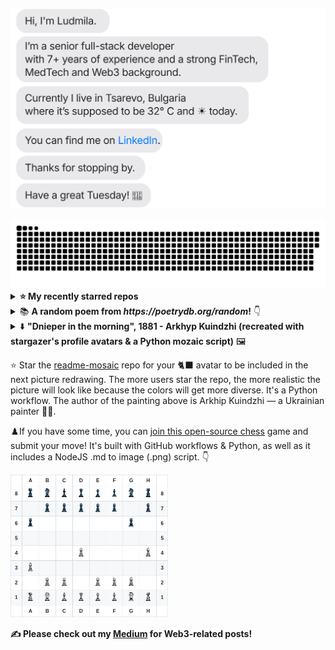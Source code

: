 [![](https://raw.githubusercontent.com/milaabl/milaabl/main/chat.svg)](https://www.linkedin.com/in/ludmila-a-dev/)

<!-- https://github.com/milaabl/milaabl/assets/86361434/c35b0e6f-acf0-435e-920d-b90faa4788ad -->

<img alt="Snake eating my contributions for breakfast🧉" src="https://raw.githubusercontent.com/milaabl/milaabl-readme/preview/github-contribution-grid-snake.svg" />

<details>
<summary>
  <strong>⭐ My recently starred repos </strong>
</summary>
  
<!-- Starred repos start -->
| Name | Url | Stars | Description |
| --- | --- |  --- |  --- |
| the-coder-o/a-bd.me|https://github.com/the-coder-o/a-bd.me|8|My personal website made with Next.js 14 (App Router). Features blog posts, gear list, dark theme and more. Tailwind CSS,  Radix, Framer Motion, and Vercel.|
| Xunzhuo/Xunzhuo|https://github.com/Xunzhuo/Xunzhuo|35|About me|
| zcaceres/interview-prep|https://github.com/zcaceres/interview-prep|1|algos, data structures etc.|
| zcaceres/snoop|https://github.com/zcaceres/snoop|3|Like grep or ack... for the DOM|
| zcaceres/zcaceres|https://github.com/zcaceres/zcaceres|2|Super secret Github profile README thing|
| zcaceres/dotfiles|https://github.com/zcaceres/dotfiles|2|System setup w/dotfiles, tools, and apps automated with Ansible. Forever a WIP.|
| glitch-txs/walletconnect-cafe|https://github.com/glitch-txs/walletconnect-cafe|2|Ethereum-provider implementation with Cafe (global state manager)|
| glitch-txs/metamask-csp-firefox|https://github.com/glitch-txs/metamask-csp-firefox|4|MetaMask is blocked by Firefox when using CSP|
| glitch-txs/next-auth|https://github.com/glitch-txs/next-auth|1|Authentication for the Web.|
| michaelsbradleyjr/nim-notcurses|https://github.com/michaelsbradleyjr/nim-notcurses|29|Nim wrapper for Notcurses: blingful TUIs and character graphics|
| arianXdev/hardhat-jest|https://github.com/arianXdev/hardhat-jest|9|A Hardhat plugin that allows you to use Jest easily!|
| przemek890/Gender_prediction|https://github.com/przemek890/Gender_prediction|4|An application that utilizes camera input to predict a person's gender using a convolutional layer in PyTorch.|
| pieralukasz/pixel-recruitment-task|https://github.com/pieralukasz/pixel-recruitment-task|1|Zadanie rekrutacyjne Pixel Technology|
| SaraRasoulian/oop-solid-patterns|https://github.com/SaraRasoulian/oop-solid-patterns|15|💎  An educational repository for OOP, SOLID and Design Patterns|
| BogdanMFometescu/resume-builder|https://github.com/BogdanMFometescu/resume-builder|12|Django-based web application that allows users to create, update, and export professional resumes.|
| 0xMimir/Advance-CNN-LSTM-Model-for-Cryptocurrency-Forecasting|https://github.com/0xMimir/Advance-CNN-LSTM-Model-for-Cryptocurrency-Forecasting|8|CNN LSTM model used for predicting cryptocurrencies|
| b-hristov/b-hristov|https://github.com/b-hristov/b-hristov|1||
| CloverGit/CloverGit|https://github.com/CloverGit/CloverGit|7||
| TatevKaren/TatevKaren-data-science-portfolio|https://github.com/TatevKaren/TatevKaren-data-science-portfolio|58|Data Science Portfolio of Tatev Karen Aslanyan including Case Studies and Research Projects that I have completed that solve business problems or introduce new products. Case Study papers, codes, and additional resources are all included.|
| PiotrRut/elonmusk-twitter-notifier|https://github.com/PiotrRut/elonmusk-twitter-notifier|62|AI driven e-mail notifier for tweets mentioning stock from Elon Musk 📈|
| Vendicated/Vencord|https://github.com/Vendicated/Vencord|7880|The cutest Discord client mod|
| yeoman/yo|https://github.com/yeoman/yo|3813|CLI tool for running Yeoman generators|
| matter-labs/zksync-era|https://github.com/matter-labs/zksync-era|3077|zkSync era|
| 0age/create2crunch|https://github.com/0age/create2crunch|454|A Rust program for finding salts that create gas-efficient Ethereum addresses via CREATE2.|
| joshstevens19/ethereum-multicall|https://github.com/joshstevens19/ethereum-multicall|348|Ability to call many ethereum constant function calls in 1 JSONRPC request|
| threshold-network/token-dashboard|https://github.com/threshold-network/token-dashboard|22||
| LimeChain/mongoose-immutable-plugin|https://github.com/LimeChain/mongoose-immutable-plugin|2|Mongoose plugin guarding fields from modifications|
| ankitects/anki|https://github.com/ankitects/anki|17845|Anki's shared backend and web components, and the Qt frontend|
| lightningnetwork/lnd|https://github.com/lightningnetwork/lnd|7567|Lightning Network Daemon ⚡️|
| CoNarrative/mongo-immutable|https://github.com/CoNarrative/mongo-immutable|10|Immutable MongoDB.|

<!-- Starred repos end -->

</details>

<details>
  <summary>📚 <strong>A random poem from <em>https://poetrydb.org/random</em>!</strong> 👇 </summary>

<!-- Start poem -->
# 💮 Guinevere by *Lord Alfred Tennyson*

<p>
    Queen Guinevere had fled the court, and sat<br/>There in the holy house at Almesbury<br/>Weeping, none with her save a little maid,<br/>A novice: one low light betwixt them burned<br/>Blurred by the creeping mist, for all abroad,<br/>Beneath a moon unseen albeit at full,<br/>The white mist, like a face-cloth to the face,<br/>Clung to the dead earth, and the land was still.<br/><br/>For hither had she fled, her cause of flight<br/>Sir Modred; he that like a subtle beast<br/>Lay couchant with his eyes upon the throne,<br/>Ready to spring, waiting a chance: for this<br/>He chilled the popular praises of the King<br/>With silent smiles of slow disparagement;<br/>And tampered with the Lords of the White Horse,<br/>Heathen, the brood by Hengist left; and sought<br/>To make disruption in the Table Round<br/>Of Arthur, and to splinter it into feuds<br/>Serving his traitorous end; and all his aims<br/>Were sharpened by strong hate for Lancelot.<br/><br/>For thus it chanced one morn when all the court,<br/>Green-suited, but with plumes that mocked the may,<br/>Had been, their wont, a-maying and returned,<br/>That Modred still in green, all ear and eye,<br/>Climbed to the high top of the garden-wall<br/>To spy some secret scandal if he might,<br/>And saw the Queen who sat betwixt her best<br/>Enid, and lissome Vivien, of her court<br/>The wiliest and the worst; and more than this<br/>He saw not, for Sir Lancelot passing by<br/>Spied where he couched, and as the gardener's hand<br/>Picks from the colewort a green caterpillar,<br/>So from the high wall and the flowering grove<br/>Of grasses Lancelot plucked him by the heel,<br/>And cast him as a worm upon the way;<br/>But when he knew the Prince though marred with dust,<br/>He, reverencing king's blood in a bad man,<br/>Made such excuses as he might, and these<br/>Full knightly without scorn; for in those days<br/>No knight of Arthur's noblest dealt in scorn;<br/>But, if a man were halt or hunched, in him<br/>By those whom God had made full-limbed and tall,<br/>Scorn was allowed as part of his defect,<br/>And he was answered softly by the King<br/>And all his Table. So Sir Lancelot holp<br/>To raise the Prince, who rising twice or thrice<br/>Full sharply smote his knees, and smiled, and went:<br/>But, ever after, the small violence done<br/>Rankled in him and ruffled all his heart,<br/>As the sharp wind that ruffles all day long<br/>A little bitter pool about a stone<br/>On the bare coast.<br/><br/>But when Sir Lancelot told<br/>This matter to the Queen, at first she laughed<br/>Lightly, to think of Modred's dusty fall,<br/>Then shuddered, as the village wife who cries<br/>`I shudder, some one steps across my grave;'<br/>Then laughed again, but faintlier, for indeed<br/>She half-foresaw that he, the subtle beast,<br/>Would track her guilt until he found, and hers<br/>Would be for evermore a name of scorn.<br/>Henceforward rarely could she front in hall,<br/>Or elsewhere, Modred's narrow foxy face,<br/>Heart-hiding smile, and gray persistent eye:<br/>Henceforward too, the Powers that tend the soul,<br/>To help it from the death that cannot die,<br/>And save it even in extremes, began<br/>To vex and plague her. Many a time for hours,<br/>Beside the placid breathings of the King,<br/>In the dead night, grim faces came and went<br/>Before her, or a vague spiritual fear--<br/>Like to some doubtful noise of creaking doors,<br/>Heard by the watcher in a haunted house,<br/>That keeps the rust of murder on the walls--<br/>Held her awake: or if she slept, she dreamed<br/>An awful dream; for then she seemed to stand<br/>On some vast plain before a setting sun,<br/>And from the sun there swiftly made at her<br/>A ghastly something, and its shadow flew<br/>Before it, till it touched her, and she turned--<br/>When lo! her own, that broadening from her feet,<br/>And blackening, swallowed all the land, and in it<br/>Far cities burnt, and with a cry she woke.<br/>And all this trouble did not pass but grew;<br/>Till even the clear face of the guileless King,<br/>And trustful courtesies of household life,<br/>Became her bane; and at the last she said,<br/>`O Lancelot, get thee hence to thine own land,<br/>For if thou tarry we shall meet again,<br/>And if we meet again, some evil chance<br/>Will make the smouldering scandal break and blaze<br/>Before the people, and our lord the King.'<br/>And Lancelot ever promised, but remained,<br/>And still they met and met. Again she said,<br/>`O Lancelot, if thou love me get thee hence.'<br/>And then they were agreed upon a night<br/>(When the good King should not be there) to meet<br/>And part for ever. Vivien, lurking, heard.<br/>She told Sir Modred. Passion-pale they met<br/>And greeted. Hands in hands, and eye to eye,<br/>Low on the border of her couch they sat<br/>Stammering and staring. It was their last hour,<br/>A madness of farewells. And Modred brought<br/>His creatures to the basement of the tower<br/>For testimony; and crying with full voice<br/>`Traitor, come out, ye are trapt at last,' aroused<br/>Lancelot, who rushing outward lionlike<br/>Leapt on him, and hurled him headlong, and he fell<br/>Stunned, and his creatures took and bare him off,<br/>And all was still: then she, `The end is come,<br/>And I am shamed for ever;' and he said,<br/>`Mine be the shame; mine was the sin: but rise,<br/>And fly to my strong castle overseas:<br/>There will I hide thee, till my life shall end,<br/>There hold thee with my life against the world.'<br/>She answered, `Lancelot, wilt thou hold me so?<br/>Nay, friend, for we have taken our farewells.<br/>Would God that thou couldst hide me from myself!<br/>Mine is the shame, for I was wife, and thou<br/>Unwedded: yet rise now, and let us fly,<br/>For I will draw me into sanctuary,<br/>And bide my doom.' So Lancelot got her horse,<br/>Set her thereon, and mounted on his own,<br/>And then they rode to the divided way,<br/>There kissed, and parted weeping: for he past,<br/>Love-loyal to the least wish of the Queen,<br/>Back to his land; but she to Almesbury<br/>Fled all night long by glimmering waste and weald,<br/>And heard the Spirits of the waste and weald<br/>Moan as she fled, or thought she heard them moan:<br/>And in herself she moaned `Too late, too late!'<br/>Till in the cold wind that foreruns the morn,<br/>A blot in heaven, the Raven, flying high,<br/>Croaked, and she thought, `He spies a field of death;<br/>For now the Heathen of the Northern Sea,<br/>Lured by the crimes and frailties of the court,<br/>Begin to slay the folk, and spoil the land.'<br/><br/>And when she came to Almesbury she spake<br/>There to the nuns, and said, `Mine enemies<br/>Pursue me, but, O peaceful Sisterhood,<br/>Receive, and yield me sanctuary, nor ask<br/>Her name to whom ye yield it, till her time<br/>To tell you:' and her beauty, grace and power,<br/>Wrought as a charm upon them, and they spared<br/>To ask it.<br/><br/>So the stately Queen abode<br/>For many a week, unknown, among the nuns;<br/>Nor with them mixed, nor told her name, nor sought,<br/>Wrapt in her grief, for housel or for shrift,<br/>But communed only with the little maid,<br/>Who pleased her with a babbling heedlessness<br/>Which often lured her from herself; but now,<br/>This night, a rumour wildly blown about<br/>Came, that Sir Modred had usurped the realm,<br/>And leagued him with the heathen, while the King<br/>Was waging war on Lancelot: then she thought,<br/>`With what a hate the people and the King<br/>Must hate me,' and bowed down upon her hands<br/>Silent, until the little maid, who brooked<br/>No silence, brake it, uttering, `Late! so late!<br/>What hour, I wonder, now?' and when she drew<br/>No answer, by and by began to hum<br/>An air the nuns had taught her; `Late, so late!'<br/>Which when she heard, the Queen looked up, and said,<br/>`O maiden, if indeed ye list to sing,<br/>Sing, and unbind my heart that I may weep.'<br/>Whereat full willingly sang the little maid.<br/><br/>`Late, late, so late! and dark the night and chill!<br/>Late, late, so late! but we can enter still.<br/>Too late, too late! ye cannot enter now.<br/><br/>`No light had we: for that we do repent;<br/>And learning this, the bridegroom will relent.<br/>Too late, too late! ye cannot enter now.<br/><br/>`No light: so late! and dark and chill the night!<br/>O let us in, that we may find the light!<br/>Too late, too late: ye cannot enter now.<br/><br/>`Have we not heard the bridegroom is so sweet?<br/>O let us in, though late, to kiss his feet!<br/>No, no, too late! ye cannot enter now.'<br/><br/>So sang the novice, while full passionately,<br/>Her head upon her hands, remembering<br/>Her thought when first she came, wept the sad Queen.<br/>Then said the little novice prattling to her,<br/>`O pray you, noble lady, weep no more;<br/>But let my words, the words of one so small,<br/>Who knowing nothing knows but to obey,<br/>And if I do not there is penance given--<br/>Comfort your sorrows; for they do not flow<br/>From evil done; right sure am I of that,<br/>Who see your tender grace and stateliness.<br/>But weigh your sorrows with our lord the King's,<br/>And weighing find them less; for gone is he<br/>To wage grim war against Sir Lancelot there,<br/>Round that strong castle where he holds the Queen;<br/>And Modred whom he left in charge of all,<br/>The traitor--Ah sweet lady, the King's grief<br/>For his own self, and his own Queen, and realm,<br/>Must needs be thrice as great as any of ours.<br/>For me, I thank the saints, I am not great.<br/>For if there ever come a grief to me<br/>I cry my cry in silence, and have done.<br/>None knows it, and my tears have brought me good:<br/>But even were the griefs of little ones<br/>As great as those of great ones, yet this grief<br/>Is added to the griefs the great must bear,<br/>That howsoever much they may desire<br/>Silence, they cannot weep behind a cloud:<br/>As even here they talk at Almesbury<br/>About the good King and his wicked Queen,<br/>And were I such a King with such a Queen,<br/>Well might I wish to veil her wickedness,<br/>But were I such a King, it could not be.'<br/><br/>Then to her own sad heart muttered the Queen,<br/>`Will the child kill me with her innocent talk?'<br/>But openly she answered, `Must not I,<br/>If this false traitor have displaced his lord,<br/>Grieve with the common grief of all the realm?'<br/><br/>`Yea,' said the maid, `this is all woman's grief,<br/>That SHE is woman, whose disloyal life<br/>Hath wrought confusion in the Table Round<br/>Which good King Arthur founded, years ago,<br/>With signs and miracles and wonders, there<br/>At Camelot, ere the coming of the Queen.'<br/><br/>Then thought the Queen within herself again,<br/>`Will the child kill me with her foolish prate?'<br/>But openly she spake and said to her,<br/>`O little maid, shut in by nunnery walls,<br/>What canst thou know of Kings and Tables Round,<br/>Or what of signs and wonders, but the signs<br/>And simple miracles of thy nunnery?'<br/><br/>To whom the little novice garrulously,<br/>`Yea, but I know: the land was full of signs<br/>And wonders ere the coming of the Queen.<br/>So said my father, and himself was knight<br/>Of the great Table--at the founding of it;<br/>And rode thereto from Lyonnesse, and he said<br/>That as he rode, an hour or maybe twain<br/>After the sunset, down the coast, he heard<br/>Strange music, and he paused, and turning--there,<br/>All down the lonely coast of Lyonnesse,<br/>Each with a beacon-star upon his head,<br/>And with a wild sea-light about his feet,<br/>He saw them--headland after headland flame<br/>Far on into the rich heart of the west:<br/>And in the light the white mermaiden swam,<br/>And strong man-breasted things stood from the sea,<br/>And sent a deep sea-voice through all the land,<br/>To which the little elves of chasm and cleft<br/>Made answer, sounding like a distant horn.<br/>So said my father--yea, and furthermore,<br/>Next morning, while he past the dim-lit woods,<br/>Himself beheld three spirits mad with joy<br/>Come dashing down on a tall wayside flower,<br/>That shook beneath them, as the thistle shakes<br/>When three gray linnets wrangle for the seed:<br/>And still at evenings on before his horse<br/>The flickering fairy-circle wheeled and broke<br/>Flying, and linked again, and wheeled and broke<br/>Flying, for all the land was full of life.<br/>And when at last he came to Camelot,<br/>A wreath of airy dancers hand-in-hand<br/>Swung round the lighted lantern of the hall;<br/>And in the hall itself was such a feast<br/>As never man had dreamed; for every knight<br/>Had whatsoever meat he longed for served<br/>By hands unseen; and even as he said<br/>Down in the cellars merry bloated things<br/>Shouldered the spigot, straddling on the butts<br/>While the wine ran: so glad were spirits and men<br/>Before the coming of the sinful Queen.'<br/><br/>Then spake the Queen and somewhat bitterly,<br/>`Were they so glad? ill prophets were they all,<br/>Spirits and men: could none of them foresee,<br/>Not even thy wise father with his signs<br/>And wonders, what has fallen upon the realm?'<br/><br/>To whom the novice garrulously again,<br/>`Yea, one, a bard; of whom my father said,<br/>Full many a noble war-song had he sung,<br/>Even in the presence of an enemy's fleet,<br/>Between the steep cliff and the coming wave;<br/>And many a mystic lay of life and death<br/>Had chanted on the smoky mountain-tops,<br/>When round him bent the spirits of the hills<br/>With all their dewy hair blown back like flame:<br/>So said my father--and that night the bard<br/>Sang Arthur's glorious wars, and sang the King<br/>As wellnigh more than man, and railed at those<br/>Who called him the false son of Gorlos:<br/>For there was no man knew from whence he came;<br/>But after tempest, when the long wave broke<br/>All down the thundering shores of Bude and Bos,<br/>There came a day as still as heaven, and then<br/>They found a naked child upon the sands<br/>Of dark Tintagil by the Cornish sea;<br/>And that was Arthur; and they fostered him<br/>Till he by miracle was approven King:<br/>And that his grave should be a mystery<br/>From all men, like his birth; and could he find<br/>A woman in her womanhood as great<br/>As he was in his manhood, then, he sang,<br/>The twain together well might change the world.<br/>But even in the middle of his song<br/>He faltered, and his hand fell from the harp,<br/>And pale he turned, and reeled, and would have fallen,<br/>But that they stayed him up; nor would he tell<br/>His vision; but what doubt that he foresaw<br/>This evil work of Lancelot and the Queen?'<br/><br/>Then thought the Queen, `Lo! they have set her on,<br/>Our simple-seeming Abbess and her nuns,<br/>To play upon me,' and bowed her head nor spake.<br/>Whereat the novice crying, with clasped hands,<br/>Shame on her own garrulity garrulously,<br/>Said the good nuns would check her gadding tongue<br/>Full often, `and, sweet lady, if I seem<br/>To vex an ear too sad to listen to me,<br/>Unmannerly, with prattling and the tales<br/>Which my good father told me, check me too<br/>Nor let me shame my father's memory, one<br/>Of noblest manners, though himself would say<br/>Sir Lancelot had the noblest; and he died,<br/>Killed in a tilt, come next, five summers back,<br/>And left me; but of others who remain,<br/>And of the two first-famed for courtesy--<br/>And pray you check me if I ask amiss-<br/>But pray you, which had noblest, while you moved<br/>Among them, Lancelot or our lord the King?'<br/><br/>Then the pale Queen looked up and answered her,<br/>`Sir Lancelot, as became a noble knight,<br/>Was gracious to all ladies, and the same<br/>In open battle or the tilting-field<br/>Forbore his own advantage, and the King<br/>In open battle or the tilting-field<br/>Forbore his own advantage, and these two<br/>Were the most nobly-mannered men of all;<br/>For manners are not idle, but the fruit<br/>Of loyal nature, and of noble mind.'<br/><br/>`Yea,' said the maid, `be manners such fair fruit?'<br/>Then Lancelot's needs must be a thousand-fold<br/>Less noble, being, as all rumour runs,<br/>The most disloyal friend in all the world.'<br/><br/>To which a mournful answer made the Queen:<br/>`O closed about by narrowing nunnery-walls,<br/>What knowest thou of the world, and all its lights<br/>And shadows, all the wealth and all the woe?<br/>If ever Lancelot, that most noble knight,<br/>Were for one hour less noble than himself,<br/>Pray for him that he scape the doom of fire,<br/>And weep for her that drew him to his doom.'<br/><br/>`Yea,' said the little novice, `I pray for both;<br/>But I should all as soon believe that his,<br/>Sir Lancelot's, were as noble as the King's,<br/>As I could think, sweet lady, yours would be<br/>Such as they are, were you the sinful Queen.'<br/><br/>So she, like many another babbler, hurt<br/>Whom she would soothe, and harmed where she would heal;<br/>For here a sudden flush of wrathful heat<br/>Fired all the pale face of the Queen, who cried,<br/>`Such as thou art be never maiden more<br/>For ever! thou their tool, set on to plague<br/>And play upon, and harry me, petty spy<br/>And traitress.' When that storm of anger brake<br/>From Guinevere, aghast the maiden rose,<br/>White as her veil, and stood before the Queen<br/>As tremulously as foam upon the beach<br/>Stands in a wind, ready to break and fly,<br/>And when the Queen had added `Get thee hence,'<br/>Fled frighted. Then that other left alone<br/>Sighed, and began to gather heart again,<br/>Saying in herself, `The simple, fearful child<br/>Meant nothing, but my own too-fearful guilt,<br/>Simpler than any child, betrays itself.<br/>But help me, heaven, for surely I repent.<br/>For what is true repentance but in thought--<br/>Not even in inmost thought to think again<br/>The sins that made the past so pleasant to us:<br/>And I have sworn never to see him more,<br/>To see him more.'<br/><br/>And even in saying this,<br/>Her memory from old habit of the mind<br/>Went slipping back upon the golden days<br/>In which she saw him first, when Lancelot came,<br/>Reputed the best knight and goodliest man,<br/>Ambassador, to lead her to his lord<br/>Arthur, and led her forth, and far ahead<br/>Of his and her retinue moving, they,<br/>Rapt in sweet talk or lively, all on love<br/>And sport and tilts and pleasure, (for the time<br/>Was maytime, and as yet no sin was dreamed,)<br/>Rode under groves that looked a paradise<br/>Of blossom, over sheets of hyacinth<br/>That seemed the heavens upbreaking through the earth,<br/>And on from hill to hill, and every day<br/>Beheld at noon in some delicious dale<br/>The silk pavilions of King Arthur raised<br/>For brief repast or afternoon repose<br/>By couriers gone before; and on again,<br/>Till yet once more ere set of sun they saw<br/>The Dragon of the great Pendragonship,<br/>That crowned the state pavilion of the King,<br/>Blaze by the rushing brook or silent well.<br/><br/>But when the Queen immersed in such a trance,<br/>And moving through the past unconsciously,<br/>Came to that point where first she saw the King<br/>Ride toward her from the city, sighed to find<br/>Her journey done, glanced at him, thought him cold,<br/>High, self-contained, and passionless, not like him,<br/>`Not like my Lancelot'--while she brooded thus<br/>And grew half-guilty in her thoughts again,<br/>There rode an armd warrior to the doors.<br/>A murmuring whisper through the nunnery ran,<br/>Then on a sudden a cry, `The King.' She sat<br/>Stiff-stricken, listening; but when armd feet<br/>Through the long gallery from the outer doors<br/>Rang coming, prone from off her seat she fell,<br/>And grovelled with her face against the floor:<br/>There with her milkwhite arms and shadowy hair<br/>She made her face a darkness from the King:<br/>And in the darkness heard his armd feet<br/>Pause by her; then came silence, then a voice,<br/>Monotonous and hollow like a Ghost's<br/>Denouncing judgment, but though changed, the King's:<br/><br/>`Liest thou here so low, the child of one<br/>I honoured, happy, dead before thy shame?<br/>Well is it that no child is born of thee.<br/>The children born of thee are sword and fire,<br/>Red ruin, and the breaking up of laws,<br/>The craft of kindred and the Godless hosts<br/>Of heathen swarming o'er the Northern Sea;<br/>Whom I, while yet Sir Lancelot, my right arm,<br/>The mightiest of my knights, abode with me,<br/>Have everywhere about this land of Christ<br/>In twelve great battles ruining overthrown.<br/>And knowest thou now from whence I come--from him<br/>From waging bitter war with him: and he,<br/>That did not shun to smite me in worse way,<br/>Had yet that grace of courtesy in him left,<br/>He spared to lift his hand against the King<br/>Who made him knight: but many a knight was slain;<br/>And many more, and all his kith and kin<br/>Clave to him, and abode in his own land.<br/>And many more when Modred raised revolt,<br/>Forgetful of their troth and fealty, clave<br/>To Modred, and a remnant stays with me.<br/>And of this remnant will I leave a part,<br/>True men who love me still, for whom I live,<br/>To guard thee in the wild hour coming on,<br/>Lest but a hair of this low head be harmed.<br/>Fear not: thou shalt be guarded till my death.<br/>Howbeit I know, if ancient prophecies<br/>Have erred not, that I march to meet my doom.<br/>Thou hast not made my life so sweet to me,<br/>That I the King should greatly care to live;<br/>For thou hast spoilt the purpose of my life.<br/>Bear with me for the last time while I show,<br/>Even for thy sake, the sin which thou hast sinned.<br/>For when the Roman left us, and their law<br/>Relaxed its hold upon us, and the ways<br/>Were filled with rapine, here and there a deed<br/>Of prowess done redressed a random wrong.<br/>But I was first of all the kings who drew<br/>The knighthood-errant of this realm and all<br/>The realms together under me, their Head,<br/>In that fair Order of my Table Round,<br/>A glorious company, the flower of men,<br/>To serve as model for the mighty world,<br/>And be the fair beginning of a time.<br/>I made them lay their hands in mine and swear<br/>To reverence the King, as if he were<br/>Their conscience, and their conscience as their King,<br/>To break the heathen and uphold the Christ,<br/>To ride abroad redressing human wrongs,<br/>To speak no slander, no, nor listen to it,<br/>To honour his own word as if his God's,<br/>To lead sweet lives in purest chastity,<br/>To love one maiden only, cleave to her,<br/>And worship her by years of noble deeds,<br/>Until they won her; for indeed I knew<br/>Of no more subtle master under heaven<br/>Than is the maiden passion for a maid,<br/>Not only to keep down the base in man,<br/>But teach high thought, and amiable words<br/>And courtliness, and the desire of fame,<br/>And love of truth, and all that makes a man.<br/>And all this throve before I wedded thee,<br/>Believing, "lo mine helpmate, one to feel<br/>My purpose and rejoicing in my joy."<br/>Then came thy shameful sin with Lancelot;<br/>Then came the sin of Tristram and Isolt;<br/>Then others, following these my mightiest knights,<br/>And drawing foul ensample from fair names,<br/>Sinned also, till the loathsome opposite<br/>Of all my heart had destined did obtain,<br/>And all through thee! so that this life of mine<br/>I guard as God's high gift from scathe and wrong,<br/>Not greatly care to lose; but rather think<br/>How sad it were for Arthur, should he live,<br/>To sit once more within his lonely hall,<br/>And miss the wonted number of my knights,<br/>And miss to hear high talk of noble deeds<br/>As in the golden days before thy sin.<br/>For which of us, who might be left, could speak<br/>Of the pure heart, nor seem to glance at thee?<br/>And in thy bowers of Camelot or of Usk<br/>Thy shadow still would glide from room to room,<br/>And I should evermore be vext with thee<br/>In hanging robe or vacant ornament,<br/>Or ghostly footfall echoing on the stair.<br/>For think not, though thou wouldst not love thy lord,<br/>Thy lord hast wholly lost his love for thee.<br/>I am not made of so slight elements.<br/>Yet must I leave thee, woman, to thy shame.<br/>I hold that man the worst of public foes<br/>Who either for his own or children's sake,<br/>To save his blood from scandal, lets the wife<br/>Whom he knows false, abide and rule the house:<br/>For being through his cowardice allowed<br/>Her station, taken everywhere for pure,<br/>She like a new disease, unknown to men,<br/>Creeps, no precaution used, among the crowd,<br/>Makes wicked lightnings of her eyes, and saps<br/>The fealty of our friends, and stirs the pulse<br/>With devil's leaps, and poisons half the young.<br/>Worst of the worst were that man he that reigns!<br/>Better the King's waste hearth and aching heart<br/>Than thou reseated in thy place of light,<br/>The mockery of my people, and their bane.'<br/><br/>He paused, and in the pause she crept an inch<br/>Nearer, and laid her hands about his feet.<br/>Far off a solitary trumpet blew.<br/>Then waiting by the doors the warhorse neighed<br/>At a friend's voice, and he spake again:<br/><br/>`Yet think not that I come to urge thy crimes,<br/>I did not come to curse thee, Guinevere,<br/>I, whose vast pity almost makes me die<br/>To see thee, laying there thy golden head,<br/>My pride in happier summers, at my feet.<br/>The wrath which forced my thoughts on that fierce law,<br/>The doom of treason and the flaming death,<br/>(When first I learnt thee hidden here) is past.<br/>The pang--which while I weighed thy heart with one<br/>Too wholly true to dream untruth in thee,<br/>Made my tears burn--is also past--in part.<br/>And all is past, the sin is sinned, and I,<br/>Lo! I forgive thee, as Eternal God<br/>Forgives: do thou for thine own soul the rest.<br/>But how to take last leave of all I loved?<br/>O golden hair, with which I used to play<br/>Not knowing! O imperial-moulded form,<br/>And beauty such as never woman wore,<br/>Until it became a kingdom's curse with thee--<br/>I cannot touch thy lips, they are not mine,<br/>But Lancelot's: nay, they never were the King's.<br/>I cannot take thy hand: that too is flesh,<br/>And in the flesh thou hast sinned; and mine own flesh,<br/>Here looking down on thine polluted, cries<br/>"I loathe thee:" yet not less, O Guinevere,<br/>For I was ever virgin save for thee,<br/>My love through flesh hath wrought into my life<br/>So far, that my doom is, I love thee still.<br/>Let no man dream but that I love thee still.<br/>Perchance, and so thou purify thy soul,<br/>And so thou lean on our fair father Christ,<br/>Hereafter in that world where all are pure<br/>We two may meet before high God, and thou<br/>Wilt spring to me, and claim me thine, and know<br/>I am thine husband--not a smaller soul,<br/>Nor Lancelot, nor another. Leave me that,<br/>I charge thee, my last hope. Now must I hence.<br/>Through the thick night I hear the trumpet blow:<br/>They summon me their King to lead mine hosts<br/>Far down to that great battle in the west,<br/>Where I must strike against the man they call<br/>My sister's son--no kin of mine, who leagues<br/>With Lords of the White Horse, heathen, and knights,<br/>Traitors--and strike him dead, and meet myself<br/>Death, or I know not what mysterious doom.<br/>And thou remaining here wilt learn the event;<br/>But hither shall I never come again,<br/>Never lie by thy side; see thee no more--<br/>Farewell!'<br/><br/>And while she grovelled at his feet,<br/>She felt the King's breath wander o'er her neck,<br/>And in the darkness o'er her fallen head,<br/>Perceived the waving of his hands that blest.<br/><br/>Then, listening till those armd steps were gone,<br/>Rose the pale Queen, and in her anguish found<br/>The casement: `peradventure,' so she thought,<br/>`If I might see his face, and not be seen.'<br/>And lo, he sat on horseback at the door!<br/>And near him the sad nuns with each a light<br/>Stood, and he gave them charge about the Queen,<br/>To guard and foster her for evermore.<br/>And while he spake to these his helm was lowered,<br/>To which for crest the golden dragon clung<br/>Of Britain; so she did not see the face,<br/>Which then was as an angel's, but she saw,<br/>Wet with the mists and smitten by the lights,<br/>The Dragon of the great Pendragonship<br/>Blaze, making all the night a steam of fire.<br/>And even then he turned; and more and more<br/>The moony vapour rolling round the King,<br/>Who seemed the phantom of a Giant in it,<br/>Enwound him fold by fold, and made him gray<br/>And grayer, till himself became as mist<br/>Before her, moving ghostlike to his doom.<br/><br/>Then she stretched out her arms and cried aloud<br/>`Oh Arthur!' there her voice brake suddenly,<br/>Then--as a stream that spouting from a cliff<br/>Fails in mid air, but gathering at the base<br/>Re-makes itself, and flashes down the vale--<br/>Went on in passionate utterance:<br/><br/>`Gone--my lord!<br/>Gone through my sin to slay and to be slain!<br/>And he forgave me, and I could not speak.<br/>Farewell? I should have answered his farewell.<br/>His mercy choked me. Gone, my lord the King,<br/>My own true lord! how dare I call him mine?<br/>The shadow of another cleaves to me,<br/>And makes me one pollution: he, the King,<br/>Called me polluted: shall I kill myself?<br/>What help in that? I cannot kill my sin,<br/>If soul be soul; nor can I kill my shame;<br/>No, nor by living can I live it down.<br/>The days will grow to weeks, the weeks to months<br/>The months will add themselves and make the years,<br/>The years will roll into the centuries,<br/>And mine will ever be a name of scorn.<br/>I must not dwell on that defeat of fame.<br/>Let the world be; that is but of the world.<br/>What else? what hope? I think there was a hope,<br/>Except he mocked me when he spake of hope;<br/>His hope he called it; but he never mocks,<br/>For mockery is the fume of little hearts.<br/>And blessd be the King, who hath forgiven<br/>My wickedness to him, and left me hope<br/>That in mine own heart I can live down sin<br/>And be his mate hereafter in the heavens<br/>Before high God. Ah great and gentle lord,<br/>Who wast, as is the conscience of a saint<br/>Among his warring senses, to thy knights--<br/>To whom my false voluptuous pride, that took<br/>Full easily all impressions from below,<br/>Would not look up, or half-despised the height<br/>To which I would not or I could not climb--<br/>I thought I could not breathe in that fine air<br/>That pure severity of perfect light--<br/>I yearned for warmth and colour which I found<br/>In Lancelot--now I see thee what thou art,<br/>Thou art the highest and most human too,<br/>Not Lancelot, nor another. Is there none<br/>Will tell the King I love him though so late?<br/>Now--ere he goes to the great Battle? none:<br/>Myself must tell him in that purer life,<br/>But now it were too daring. Ah my God,<br/>What might I not have made of thy fair world,<br/>Had I but loved thy highest creature here?<br/>It was my duty to have loved the highest:<br/>It surely was my profit had I known:<br/>It would have been my pleasure had I seen.<br/>We needs must love the highest when we see it,<br/>Not Lancelot, nor another.'<br/><br/>Here her hand<br/>Grasped, made her vail her eyes: she looked and saw<br/>The novice, weeping, suppliant, and said to her,<br/>`Yea, little maid, for am I not forgiven?'<br/>Then glancing up beheld the holy nuns<br/>All round her, weeping; and her heart was loosed<br/>Within her, and she wept with these and said,<br/><br/>`Ye know me then, that wicked one, who broke<br/>The vast design and purpose of the King.<br/>O shut me round with narrowing nunnery-walls,<br/>Meek maidens, from the voices crying "shame."<br/>I must not scorn myself: he loves me still.<br/>Let no one dream but that he loves me still.<br/>So let me, if you do not shudder at me,<br/>Nor shun to call me sister, dwell with you;<br/>Wear black and white, and be a nun like you,<br/>Fast with your fasts, not feasting with your feasts;<br/>Grieve with your griefs, not grieving at your joys,<br/>But not rejoicing; mingle with your rites;<br/>Pray and be prayed for; lie before your shrines;<br/>Do each low office of your holy house;<br/>Walk your dim cloister, and distribute dole<br/>To poor sick people, richer in His eyes<br/>Who ransomed us, and haler too than I;<br/>And treat their loathsome hurts and heal mine own;<br/>And so wear out in almsdeed and in prayer<br/>The sombre close of that voluptuous day,<br/>Which wrought the ruin of my lord the King.'<br/><br/>She said: they took her to themselves; and she<br/>Still hoping, fearing `is it yet too late?'<br/>Dwelt with them, till in time their Abbess died.<br/>Then she, for her good deeds and her pure life,<br/>And for the power of ministration in her,<br/>And likewise for the high rank she had borne,<br/>Was chosen Abbess, there, an Abbess, lived<br/>For three brief years, and there, an Abbess, past<br/>To where beyond these voices there is peace.
</p>

***
<!-- End poem -->
</details>

<details>
<summary>
  ⬇️ <strong>"Dnieper in the morning", 1881 - Arkhyp Kuindzhi (recreated with stargazer's profile avatars & a Python mozaic script)</strong> 🖼️
</summary>

<img width="49%" src="https://raw.githubusercontent.com/milaabl/readme-mosaic/main/data/input.jpg" alt="Original picture"/>
<img width="49%" src="https://raw.githubusercontent.com/milaabl/readme-mosaic/main/data/output.jpg" alt="Output picture"/>
<img width="70%" src="https://raw.githubusercontent.com/milaabl/readme-mosaic/main/data/output.gif" alt="Output GIF"/>
</details>

⭐ Star the [readme-mosaic](https://github.com/milaabl/readme-mosaic) repo for your 🐈‍⬛ avatar to be included in the next picture redrawing. The more users star the repo, the more realistic the picture will look like because the colors will get more diverse. It's a Python workflow. The author of the painting above is Arkhip Kuindzhi — a Ukrainian painter 💙💛.

♟️If you have some time, you can [join this open-source chess](https://github.com/milaabl/readme-chess) game and submit your move! It's built with GitHub workflows & Python, as well as it includes a NodeJS .md to image (.png) script. 👇

<a href="https://github.com/milaabl/readme-chess/blob/master/README.md"><img src="https://raw.githubusercontent.com/milaabl/readme-chess/master/chess.png" alt="README chess dynamic game preview" width="50%" /></a>

<strong>✍️ Please check out my <a href="https://medium.com/@milaabl2405">Medium</a> for Web3-related posts!</strong>
